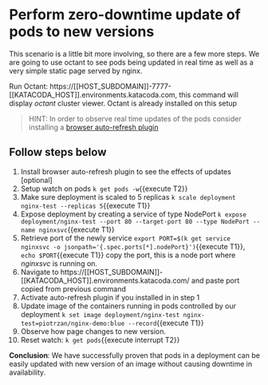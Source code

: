 # Perform zero-downtime update of pods to new versions

This scenario is a little bit more involving, so there are a few more steps. We are going to use octant to see pods being updated in real time as well as a very simple static page served by nginx.

Run Octant: https://[[HOST_SUBDOMAIN]]-7777-[[KATACODA_HOST]].environments.katacoda.com, this command will display *octant* cluster viewer. Octant is already installed on this setup

> HINT: In order to observe real time updates of the pods consider installing a [browser auto-refresh plugin](https://www.supersimpleautorefresh.tk/)

## Follow steps below

1. Install browser auto-refresh plugin to see the effects of updates [optional]
2. Setup watch on pods `k get pods -w`{{execute T2}}
3. Make sure deployment is scaled to 5 replicas `k scale deployment nginx-test --replicas 5`{{execute T1}}
4. Expose deployment by creating a service of type NodePort `k expose deployment/nginx-test --port 80 --target-port 80 --type NodePort --name nginxsvc`{{execute T1}}
5. Retrieve port of the newly service `export PORT=$(k get service nginxsvc -o jsonpath='{.spec.ports[*].nodePort}')`{{execute T1}}, `echo $PORT`{{execute T1}} copy the port, this is a node port where *nginxsvc* is running on.
6. Navigate to https://[[HOST_SUBDOMAIN]]-[[KATACODA_HOST]].environments.katacoda.com/ and paste port copied from previous command
7. Activate auto-refresh plugin if you installed in in step 1
8. Update image of the containers running in pods controlled by our deployment `k set image deployment/nginx-test nginx-test=piotrzan/nginx-demo:blue --record`{{execute T1}}
9. Observe how page changes to new version.
10. Reset watch: `k get pods`{{execute interrupt T2}}

**Conclusion**: We have successfully proven that pods in a deployment can be easily updated with new version of an image without causing downtime in availability.
